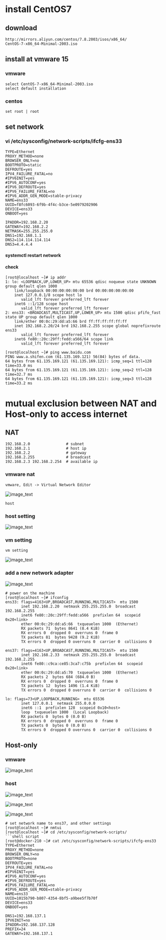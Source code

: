 # install CentOS7
## download
    http://mirrors.aliyun.com/centos/7.8.2003/isos/x86_64/
    CentOS-7-x86_64-Minimal-2003.iso
## install at vmware 15

### vmware
    select CentOS-7-x86_64-Minimal-2003.iso
    select default installation
### centos
    set root | root
    
## set network
### vi /etc/sysconfig/network-scripts/ifcfg-ens33
    TYPE=Ethernet
    PROXY_METHOD=none
    BROWSER_ONLY=no
    BOOTPROTO=static
    DEFROUTE=yes
    IPV4_FAILURE_FATAL=no
    #IPV6INIT=yes
    #IPV6_AUTOCONF=yes
    #IPV6_DEFROUTE=yes
    #IPV6_FAILURE_FATAL=no
    #IPV6_ADDR_GEN_MODE=stable-privacy
    NAME=ens33
    UUID=f8fc6093-6f9b-4f4c-b3ce-5e0979202906
    DEVICE=ens33
    ONBOOT=yes
    
    IPADDR=192.168.2.20
    GATEWAY=192.168.2.2
    NETMASK=255.255.255.0
    DNS1=192.168.1.1
    DNS2=114.114.114.114
    DNS3=4.4.4.4
#### systemctl restart network
#### check 
    [root@localhost ~]# ip addr
    1: lo: <LOOPBACK,UP,LOWER_UP> mtu 65536 qdisc noqueue state UNKNOWN group default qlen 1000
        link/loopback 00:00:00:00:00:00 brd 00:00:00:00:00:00
        inet 127.0.0.1/8 scope host lo
           valid_lft forever preferred_lft forever
        inet6 ::1/128 scope host 
           valid_lft forever preferred_lft forever
    2: ens33: <BROADCAST,MULTICAST,UP,LOWER_UP> mtu 1500 qdisc pfifo_fast state UP group default qlen 1000
        link/ether 00:0c:29:dd:a5:66 brd ff:ff:ff:ff:ff:ff
        inet 192.168.2.20/24 brd 192.168.2.255 scope global noprefixroute ens33
           valid_lft forever preferred_lft forever
        inet6 fe80::20c:29ff:fedd:a566/64 scope link 
           valid_lft forever preferred_lft forever
           
    [root@localhost ~]# ping www.baidu.com
    PING www.a.shifen.com (61.135.169.121) 56(84) bytes of data.
    64 bytes from 61.135.169.121 (61.135.169.121): icmp_seq=1 ttl=128 time=33.0 ms
    64 bytes from 61.135.169.121 (61.135.169.121): icmp_seq=2 ttl=128 time=32.7 ms
    64 bytes from 61.135.169.121 (61.135.169.121): icmp_seq=3 ttl=128 time=33.2 ms
 # mutual exclusion between NAT and Host-only to access internet
 ## NAT
 ```text
 192.168.2.0                # subnet
 192.168.2.1                # host ip
 192.168.2.2                # gateway
 192.168.2.255              # broadcast
 192.168.2.3 192.168.2.254  # available ip
```
 ### vmware nat
 ```text
vmware, Edit -> Virtual Network Editor
```
 ![image_text](./pictures/vmware_nat.png)
 ```text
host
```
 ### host setting
 ![image_text](./pictures/host_nat.png)
 ### vm setting
 ```text
vm setting
```
 ![image_text](./pictures/vm_nat.png)
 
  ### add a new network adapter
 ![image_text](./pictures/new_network_adapter.png)
 ```shell script
# power on the machine
[root@localhost ~]# ifconfig
ens33: flags=4163<UP,BROADCAST,RUNNING,MULTICAST>  mtu 1500
        inet 192.168.2.20  netmask 255.255.255.0  broadcast 192.168.2.255
        inet6 fe80::20c:29ff:fedd:a566  prefixlen 64  scopeid 0x20<link>
        ether 00:0c:29:dd:a5:66  txqueuelen 1000  (Ethernet)
        RX packets 71  bytes 8641 (8.4 KiB)
        RX errors 0  dropped 0  overruns 0  frame 0
        TX packets 81  bytes 9428 (9.2 KiB)
        TX errors 0  dropped 0 overruns 0  carrier 0  collisions 0

ens37: flags=4163<UP,BROADCAST,RUNNING,MULTICAST>  mtu 1500
        inet 192.168.2.33  netmask 255.255.255.0  broadcast 192.168.2.255
        inet6 fe80::c9ca:ce85:3ca7:c75b  prefixlen 64  scopeid 0x20<link>
        ether 00:0c:29:dd:a5:70  txqueuelen 1000  (Ethernet)
        RX packets 2  bytes 684 (684.0 B)
        RX errors 0  dropped 0  overruns 0  frame 0
        TX packets 12  bytes 1496 (1.4 KiB)
        TX errors 0  dropped 0 overruns 0  carrier 0  collisions 0

lo: flags=73<UP,LOOPBACK,RUNNING>  mtu 65536
        inet 127.0.0.1  netmask 255.0.0.0
        inet6 ::1  prefixlen 128  scopeid 0x10<host>
        loop  txqueuelen 1000  (Local Loopback)
        RX packets 0  bytes 0 (0.0 B)
        RX errors 0  dropped 0  overruns 0  frame 0
        TX packets 0  bytes 0 (0.0 B)
        TX errors 0  dropped 0 overruns 0  carrier 0  collisions 0
```
 ## Host-only
 ### vmware
 ![image_text](./pictures/host-only_vmware.png)
 ### host
 ![image_text](./pictures/host-only_vmnet1.png)
 
 ![image_text](./pictures/host-only_host_sharing.png)
 
 ![image_text](./pictures/host-only_vm.png)
 ```shell script
# set network name to ens37, and other settings 
[root@localhost ~]# nmtui
[root@localhost ~]# cd /etc/sysconfig/network-scripts/
```shell script
[root@docker-210 ~]# cat /etc/sysconfig/network-scripts/ifcfg-ens33 
TYPE=Ethernet
PROXY_METHOD=none
BROWSER_ONLY=no
BOOTPROTO=none
DEFROUTE=yes
IPV4_FAILURE_FATAL=no
#IPV6INIT=yes
#IPV6_AUTOCONF=yes
#IPV6_DEFROUTE=yes
#IPV6_FAILURE_FATAL=no
#IPV6_ADDR_GEN_MODE=stable-privacy
NAME=ens33
UUID=1015b790-b807-4354-8bf5-a9bee5f7b70f
DEVICE=ens33
ONBOOT=yes

DNS1=192.168.137.1
IPV6INIT=no
IPADDR=192.168.137.128
PREFIX=24
GATEWAY=192.168.137.1

```


